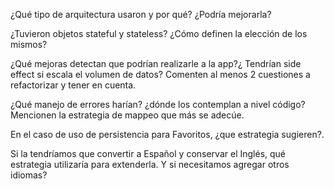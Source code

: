 ¿Qué tipo de arquitectura usaron y por qué? ¿Podría mejorarla?

¿Tuvieron objetos stateful y stateless? ¿Cómo definen la elección de los mismos?

¿Qué mejoras detectan que podrían realizarle a la app?¿ Tendrían side effect si escala el volumen de datos? Comenten al menos 2 cuestiones a refactorizar y tener en cuenta.

¿Qué manejo de errores harían? ¿dónde los contemplan a nivel código? Mencionen la estrategia de mappeo que más se adecúe.

En el caso de uso de persistencia para Favoritos, ¿que estrategia sugieren?.

Si la tendríamos que convertir a Español y conservar el Inglés, qué estrategia utilizaría para extenderla. Y si necesitamos agregar otros idiomas?
